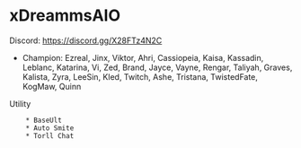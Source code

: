 # xDreammsAIO
Discord: https://discord.gg/X28FTz4N2C
* Champion: Ezreal, Jinx, Viktor, Ahri, Cassiopeia, Kaisa, Kassadin, Leblanc, Katarina, Vi, Zed, Brand, Jayce, Vayne, Rengar, Taliyah, Graves, Kalista, Zyra, LeeSin, Kled, Twitch, Ashe, Tristana, TwistedFate, KogMaw, Quinn

Utility

        * BaseUlt
        * Auto Smite
        * Torll Chat
